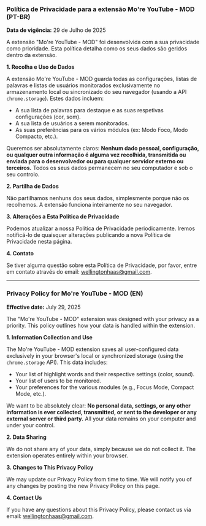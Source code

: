 ### Política de Privacidade para a extensão Mo're YouTube - MOD (PT-BR)

**Data de vigência:** 29 de Julho de 2025

A extensão "Mo're YouTube - MOD" foi desenvolvida com a sua privacidade como prioridade. Esta política detalha como os seus dados são geridos dentro da extensão.

**1. Recolha e Uso de Dados**

A extensão Mo're YouTube - MOD guarda todas as configurações, listas de palavras e listas de usuários monitorados exclusivamente no armazenamento local ou sincronizado do seu navegador (usando a API `chrome.storage`). Estes dados incluem:

* A sua lista de palavras para destaque e as suas respetivas configurações (cor, som).
* A sua lista de usuários a serem monitorados.
* As suas preferências para os vários módulos (ex: Modo Foco, Modo Compacto, etc.).

Queremos ser absolutamente claros: **Nenhum dado pessoal, configuração, ou qualquer outra informação é alguma vez recolhida, transmitida ou enviada para o desenvolvedor ou para qualquer servidor externo ou terceiros.** Todos os seus dados permanecem no seu computador e sob o seu controlo.

**2. Partilha de Dados**

Não partilhamos nenhuns dos seus dados, simplesmente porque não os recolhemos. A extensão funciona inteiramente no seu navegador.

**3. Alterações a Esta Política de Privacidade**

Podemos atualizar a nossa Política de Privacidade periodicamente. Iremos notificá-lo de quaisquer alterações publicando a nova Política de Privacidade nesta página.

**4. Contato**

Se tiver alguma questão sobre esta Política de Privacidade, por favor, entre em contato através do email: wellingtonhaas@gmail.com.

---

### Privacy Policy for Mo're YouTube - MOD (EN)

**Effective date:** July 29, 2025

The "Mo're YouTube - MOD" extension was designed with your privacy as a priority. This policy outlines how your data is handled within the extension.

**1. Information Collection and Use**

The Mo're YouTube - MOD extension saves all user-configured data exclusively in your browser's local or synchronized storage (using the `chrome.storage` API). This data includes:

* Your list of highlight words and their respective settings (color, sound).
* Your list of users to be monitored.
* Your preferences for the various modules (e.g., Focus Mode, Compact Mode, etc.).

We want to be absolutely clear: **No personal data, settings, or any other information is ever collected, transmitted, or sent to the developer or any external server or third party.** All your data remains on your computer and under your control.

**2. Data Sharing**

We do not share any of your data, simply because we do not collect it. The extension operates entirely within your browser.

**3. Changes to This Privacy Policy**

We may update our Privacy Policy from time to time. We will notify you of any changes by posting the new Privacy Policy on this page.

**4. Contact Us**

If you have any questions about this Privacy Policy, please contact us via email: wellingtonhaas@gmail.com.
